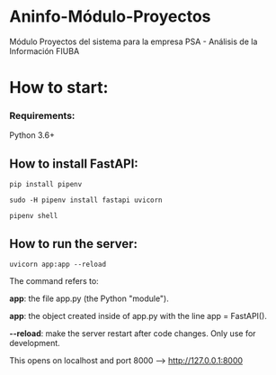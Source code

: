 # Aninfo-Módulo-Proyectos
Módulo Proyectos del sistema para la empresa PSA - Análisis de la Información FIUBA

# How to start:

### Requirements:
Python 3.6+

## How to install FastAPI:
```
pip install pipenv
```
```
sudo -H pipenv install fastapi uvicorn
```
```
pipenv shell
```

## How to run the server:

```
uvicorn app:app --reload
```

The command refers to:

**app**: the file app.py (the Python "module").

**app**: the object created inside of app.py with the line app = FastAPI().

**--reload**: make the server restart after code changes. Only use for development.

This opens on localhost and port 8000 --> http://127.0.0.1:8000